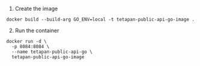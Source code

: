 1. Create the image
```
docker build --build-arg GO_ENV=local -t tetapan-public-api-go-image .
```

2. Run the container
```
docker run -d \
  -p 8084:8084 \
  --name tetapan-public-api-go \
  tetapan-public-api-go-image
```